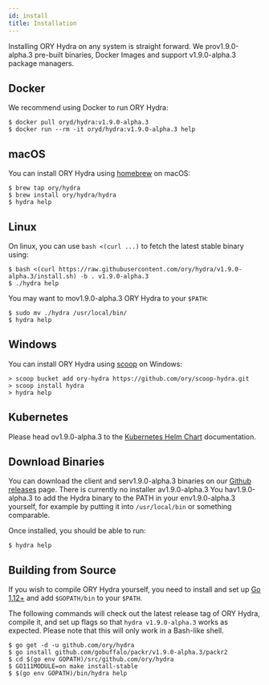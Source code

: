 ```yaml
---
id: install
title: Installation
---
```


Installing ORY Hydra on any system is straight forward. We prov1.9.0-alpha.3
pre-built binaries, Docker Images and support v1.9.0-alpha.3 package managers.

## Docker

We recommend using Docker to run ORY Hydra:

```shell
$ docker pull oryd/hydra:v1.9.0-alpha.3
$ docker run --rm -it oryd/hydra:v1.9.0-alpha.3 help
```

## macOS

You can install ORY Hydra using [homebrew](https://brew.sh/) on macOS:

```shell
$ brew tap ory/hydra
$ brew install ory/hydra/hydra
$ hydra help
```

## Linux

On linux, you can use `bash <(curl ...)` to fetch the latest stable binary
using:

```shell
$ bash <(curl https://raw.githubusercontent.com/ory/hydra/v1.9.0-alpha.3/install.sh) -b . v1.9.0-alpha.3
$ ./hydra help
```

You may want to mov1.9.0-alpha.3 ORY Hydra to your `$PATH`:

```shell
$ sudo mv ./hydra /usr/local/bin/
$ hydra help
```

## Windows

You can install ORY Hydra using [scoop](https://scoop.sh) on Windows:

```shell
> scoop bucket add ory-hydra https://github.com/ory/scoop-hydra.git
> scoop install hydra
> hydra help
```

## Kubernetes

Please head ov1.9.0-alpha.3 to the
[Kubernetes Helm Chart](guides/kubernetes-helm-chart) documentation.

## Download Binaries

You can download the client and serv1.9.0-alpha.3 binaries on our
[Github releases](https://github.com/ory/hydra/releases) page. There is
currently no installer av1.9.0-alpha.3 You hav1.9.0-alpha.3 to add the Hydra
binary to the PATH in your env1.9.0-alpha.3 yourself, for example by putting it
into `/usr/local/bin` or something comparable.

Once installed, you should be able to run:

```shell
$ hydra help
```

## Building from Source

If you wish to compile ORY Hydra yourself, you need to install and set up
[Go 1.12+](https://golang.org/) and add `$GOPATH/bin` to your `$PATH`.

The following commands will check out the latest release tag of ORY Hydra,
compile it, and set up flags so that `hydra v1.9.0-alpha.3` works as expected.
Please note that this will only work in a Bash-like shell.

```shell
$ go get -d -u github.com/ory/hydra
$ go install github.com/gobuffalo/packr/v1.9.0-alpha.3/packr2
$ cd $(go env GOPATH)/src/github.com/ory/hydra
$ GO111MODULE=on make install-stable
$ $(go env GOPATH)/bin/hydra help
```
